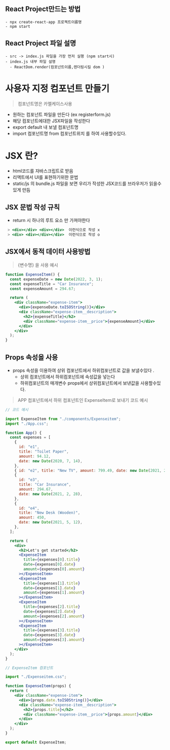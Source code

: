 ## React Project만드는 방법

    - npx create-react-app 프로젝트이름명
    - npm start

## React Project 파일 설명

    - src -> index.js 파일을 가장 먼저 실행 (npm start시)
    - index.js 내부 파일 설명
      - ReactDom.render(컴포넌트이름,렌더링시킬 dom )

# 사용자 지정 컴포넌트 만들기

> 컴포넌트명은 카멜케이스사용

- 원하는 컴포넌트 파일을 만든다 (ex registerform.js)
- 해당 컴포넌트에대한 JSX파일을 작성한다
- export default 내 보낼 컴포넌트명
- import 컴포넌트명 from 컴포넌트위치 를 하여 사용할수있다.

# JSX 란?

- html코드를 자바스크립트로 받음
- 리액트에서 UI를 표현하기위한 문법
- static/js 의 bundle.js 파일을 보면 우리가 작성한 JSX코드를 브라우저가 읽을수있게 만듬

## JSX 문법 작성 규칙

- return 시 하나의 루트 요소 만 가져야한다

```jsx
 > <div></div> <div></div>  이런식으로 작성 x
 > <div> <div></div></div>  이런식으로 작성 o
```

## JSX에서 동적 데이터 사용방법

> {변수명} 을 사용 예시

```jsx
function ExpenseItem() {
  const expenseDate = new Date(2022, 3, 1);
  const expenseTitle = "Car Insurance";
  const expenseAmount = 294.67;

  return (
    <div className="expense-item">
      <div>{expenseDate.toISOString()}</div>
      <div className="expense-item__description">
        <h2>{expenseTitle}</h2>
        <div className="expense-item__price">{expenseAmount}</div>
      </div>
    </div>
  );
}
```

## Props 속성을 사용

- props 속성을 이용하여 상위 컴포넌트에서 하위컴포넌트로 값을 보낼수있다 .
  - 상위 컴포넌트에서 하위컴포넌트에 속성값을 넣는다
  - 하위컴포넌트의 매개변수 props에서 상위컴포넌트에서 보낸값을 사용할수있다.

> APP 컴포넌트에서 하위 컴포넌트인 ExpenseItem로 보내기 코드 예시

```jsx
// 코드 예시

import ExpenseItem from "./components/Expenseitem";
import "./App.css";

function App() {
  const expenses = [
    {
      id: "e1",
      title: "Toilet Paper",
      amount: 94.12,
      date: new Date(2020, 7, 14),
    },
    { id: "e2", title: "New TV", amount: 799.49, date: new Date(2021, 2, 12) },
    {
      id: "e3",
      title: "Car Insurance",
      amount: 294.67,
      date: new Date(2021, 2, 28),
    },
    {
      id: "e4",
      title: "New Desk (Wooden)",
      amount: 450,
      date: new Date(2021, 5, 12),
    },
  ];

  return (
    <div>
      <h2>Let's get started</h2>
      <ExpenseItem
        title={expenses[0].title}
        date={expenses[0].date}
        amount={expenses[0].amount}
      ></ExpenseItem>
      <ExpenseItem
        title={expenses[1].title}
        date={expenses[1].date}
        amount={expenses[1].amount}
      ></ExpenseItem>
      <ExpenseItem
        title={expenses[2].title}
        date={expenses[2].date}
        amount={expenses[2].amount}
      ></ExpenseItem>
      <ExpenseItem
        title={expenses[3].title}
        date={expenses[3].date}
        amount={expenses[3].amount}
      ></ExpenseItem>
    </div>
  );
}

// ExpenseItem 컴포넌트

import "./Expenseitem.css";

function ExpenseItem(props) {
  return (
    <div className="expense-item">
      <div>{props.date.toISOString()}</div>
      <div className="expense-item__description">
        <h2>{props.title}</h2>
        <div className="expense-item__price">{props.amount}</div>
      </div>
    </div>
  );
}

export default ExpenseItem;
```
